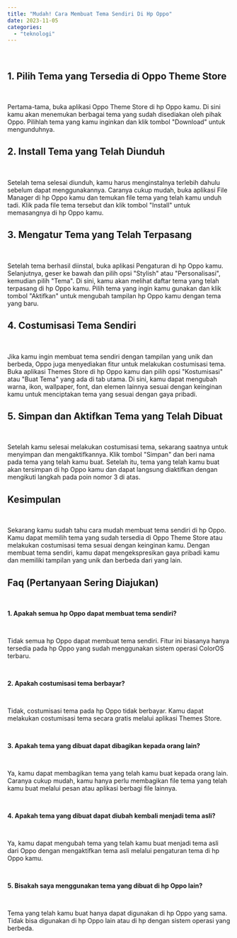 ```yaml
---
title: "Mudah! Cara Membuat Tema Sendiri Di Hp Oppo"
date: 2023-11-05
categories: 
  - "teknologi"
---
```


 

## 1\. Pilih Tema yang Tersedia di Oppo Theme Store

 

Pertama-tama, buka aplikasi Oppo Theme Store di hp Oppo kamu. Di sini kamu akan menemukan berbagai tema yang sudah disediakan oleh pihak Oppo. Pilihlah tema yang kamu inginkan dan klik tombol "Download" untuk mengunduhnya.

## 2\. Install Tema yang Telah Diunduh

 

Setelah tema selesai diunduh, kamu harus menginstalnya terlebih dahulu sebelum dapat menggunakannya. Caranya cukup mudah, buka aplikasi File Manager di hp Oppo kamu dan temukan file tema yang telah kamu unduh tadi. Klik pada file tema tersebut dan klik tombol "Install" untuk memasangnya di hp Oppo kamu.

## 3\. Mengatur Tema yang Telah Terpasang

 

Setelah tema berhasil diinstal, buka aplikasi Pengaturan di hp Oppo kamu. Selanjutnya, geser ke bawah dan pilih opsi "Stylish" atau "Personalisasi", kemudian pilih "Tema". Di sini, kamu akan melihat daftar tema yang telah terpasang di hp Oppo kamu. Pilih tema yang ingin kamu gunakan dan klik tombol "Aktifkan" untuk mengubah tampilan hp Oppo kamu dengan tema yang baru.

## 4\. Costumisasi Tema Sendiri

 

Jika kamu ingin membuat tema sendiri dengan tampilan yang unik dan berbeda, Oppo juga menyediakan fitur untuk melakukan costumisasi tema. Buka aplikasi Themes Store di hp Oppo kamu dan pilih opsi "Kostumisasi" atau "Buat Tema" yang ada di tab utama. Di sini, kamu dapat mengubah warna, ikon, wallpaper, font, dan elemen lainnya sesuai dengan keinginan kamu untuk menciptakan tema yang sesuai dengan gaya pribadi.

## 5\. Simpan dan Aktifkan Tema yang Telah Dibuat

 

Setelah kamu selesai melakukan costumisasi tema, sekarang saatnya untuk menyimpan dan mengaktifkannya. Klik tombol "Simpan" dan beri nama pada tema yang telah kamu buat. Setelah itu, tema yang telah kamu buat akan tersimpan di hp Oppo kamu dan dapat langsung diaktifkan dengan mengikuti langkah pada poin nomor 3 di atas.

## Kesimpulan

 

Sekarang kamu sudah tahu cara mudah membuat tema sendiri di hp Oppo. Kamu dapat memilih tema yang sudah tersedia di Oppo Theme Store atau melakukan costumisasi tema sesuai dengan keinginan kamu. Dengan membuat tema sendiri, kamu dapat mengekspresikan gaya pribadi kamu dan memiliki tampilan yang unik dan berbeda dari yang lain.

## Faq (Pertanyaan Sering Diajukan)

 

**1\. Apakah semua hp Oppo dapat membuat tema sendiri?**

 

Tidak semua hp Oppo dapat membuat tema sendiri. Fitur ini biasanya hanya tersedia pada hp Oppo yang sudah menggunakan sistem operasi ColorOS terbaru.

 

**2\. Apakah costumisasi tema berbayar?**

 

Tidak, costumisasi tema pada hp Oppo tidak berbayar. Kamu dapat melakukan costumisasi tema secara gratis melalui aplikasi Themes Store.

 

**3\. Apakah tema yang dibuat dapat dibagikan kepada orang lain?**

 

Ya, kamu dapat membagikan tema yang telah kamu buat kepada orang lain. Caranya cukup mudah, kamu hanya perlu membagikan file tema yang telah kamu buat melalui pesan atau aplikasi berbagi file lainnya.

 

**4\. Apakah tema yang dibuat dapat diubah kembali menjadi tema asli?**

 

Ya, kamu dapat mengubah tema yang telah kamu buat menjadi tema asli dari Oppo dengan mengaktifkan tema asli melalui pengaturan tema di hp Oppo kamu.

 

**5\. Bisakah saya menggunakan tema yang dibuat di hp Oppo lain?**

 

Tema yang telah kamu buat hanya dapat digunakan di hp Oppo yang sama. Tidak bisa digunakan di hp Oppo lain atau di hp dengan sistem operasi yang berbeda.
